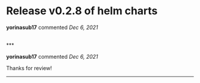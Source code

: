 # Release v0.2.8 of helm charts

**yorinasub17** commented *Dec 6, 2021*


<br />
***


**yorinasub17** commented *Dec 6, 2021*

Thanks for review!
***


